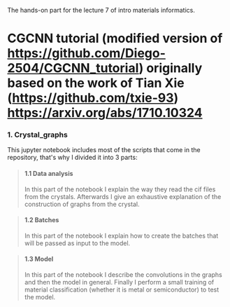 

The hands-on part for the lecture 7 of intro materials informatics. 

# CGCNN tutorial (modified version of https://github.com/Diego-2504/CGCNN_tutorial) originally based on the work of Tian Xie (https://github.com/txie-93) https://arxiv.org/abs/1710.10324

### 1. Crystal_graphs
This jupyter notebook includes most of the scripts that come in the repository, that's why I divided it into 3 parts:

> #### 1.1 Data analysis
> In this part of the notebook I explain the way they read the cif files from the crystals.
> Afterwards I give an exhaustive explanation of the construction of graphs from the crystal.

> #### 1.2 Batches
> In this part of the notebook I explain how to create the batches that 
> will be passed as input to the model.

> #### 1.3 Model
> In this part of the notebook I describe the convolutions in the graphs and then the model in general.
> Finally I perform a small training of material classification (whether it is metal or semiconductor) to test the model.

